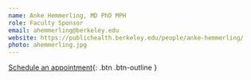 ```yaml
---
name: Anke Hemmerling, MD PhD MPH
role: Faculty Sponsor
email: ahemmerling@berkeley.edu
website: https://publichealth.berkeley.edu/people/anke-hemmerling/
photo: ahemmerling.jpg
---
```


[Schedule an appointment](#){: .btn .btn-outline }
